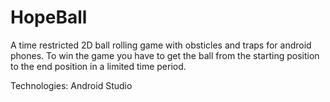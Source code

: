# HopeBall

A time restricted 2D ball rolling game with obsticles and traps for android phones. To win the game you have to get the ball from the starting position to the end position in a limited time period.

Technologies: Android Studio
